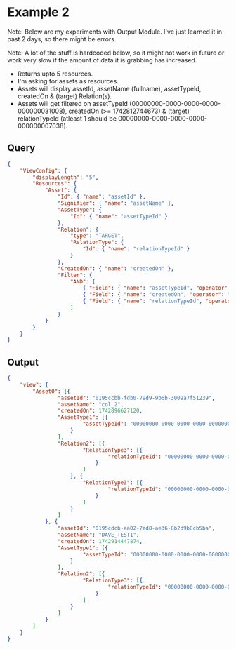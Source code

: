 # Example 2

Note: Below are my experiments with Output Module. I've just learned it in past 2 days, so there might be errors.

Note: A lot of the stuff is hardcoded below, so it might not work in future or work very slow if the amount of data it is grabbing has increased.

* Returns upto 5 resources.
* I'm asking for assets as resources.
* Assets will display assetId, assetName (fullname), assetTypeId, createdOn & (target) Relation(s).
* Assets will get filtered on assetTypeId (00000000-0000-0000-0000-000000031008), createdOn (>= 1742812744673) & (target) relationTypeId (atleast 1 should be 00000000-0000-0000-0000-000000007038).

## Query

```json
{
    "ViewConfig": {
		"displayLength": "5",
        "Resources": {
            "Asset": {
                "Id": { "name": "assetId" },
				"Signifier": { "name": "assetName" },
				"AssetType": {
					"Id": { "name": "assetTypeId" }
				},
				"Relation": {
					"type": "TARGET",
					"RelationType": { 
						"Id": { "name": "relationTypeId" }
					}
				},
				"CreatedOn": { "name": "createdOn" },
				"Filter": {
					"AND": [
						{ "Field": { "name": "assetTypeId", "operator": "EQUALS", "value": "00000000-0000-0000-0000-000000031008" } },
						{ "Field": { "name": "createdOn", "operator": "GREATER_OR_EQUALS", "value": "1742812744673" } },
						{ "Field": { "name": "relationTypeId", "operator": "EQUALS", "value": "00000000-0000-0000-0000-000000007038" } }
					]
				}
            }
        }
    }
}
```

## Output

```json
{
    "view": {
        "Asset0": [{
                "assetId": "0195ccbb-fdb0-79d9-9b6b-3009a7f51239",
                "assetName": "col_2",
                "createdOn": 1742896627120,
                "AssetType1": [{
                        "assetTypeId": "00000000-0000-0000-0000-000000031008"
                    }
                ],
                "Relation2": [{
                        "RelationType3": [{
                                "relationTypeId": "00000000-0000-0000-0000-000000007038"
                            }
                        ]
                    }, {
                        "RelationType3": [{
                                "relationTypeId": "00000000-0000-0000-0000-000000007069"
                            }
                        ]
                    }
                ]
            }, {
                "assetId": "0195cdcb-ea02-7ed8-ae36-8b2d9b8cb5ba",
                "assetName": "DAVE_TEST1",
                "createdOn": 1742914447874,
                "AssetType1": [{
                        "assetTypeId": "00000000-0000-0000-0000-000000031008"
                    }
                ],
                "Relation2": [{
                        "RelationType3": [{
                                "relationTypeId": "00000000-0000-0000-0000-000000007038"
                            }
                        ]
                    }
                ]
            }
        ]
    }
}
```
